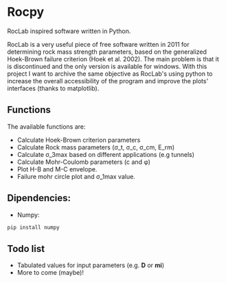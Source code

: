 # Rocpy

RocLab inspired software written in Python.

RocLab is a very useful piece of free software written in 2011 for determining rock mass strength parameters, based on the generalized Hoek-Brown failure criterion (Hoek
et al. 2002). The main problem is that it is discontinued and the only version is available for windows. With this project I want to archive the same objective as RocLab's using python to increase the overall accessibility of the program and improve the plots' interfaces (thanks to matplotlib). 

## Functions

The available functions are:

+ Calculate Hoek-Brown criterion parameters
+ Calculate Rock mass parameters (σ_t, σ_c, σ_cm, E_rm)
+ Calculate σ_3max based on different applications (e.g tunnels)
+ Calculate Mohr-Coulomb parameters (c and φ)
+ Plot H-B and M-C envelope.
+ Failure mohr circle plot and σ_1max value.

## Dipendencies:

+ Numpy:

```python
pip install numpy
```


## Todo list


+ Tabulated values for input parameters (e.g. **D** or **mi**)
+ More to come (maybe)!


